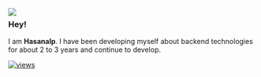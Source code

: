 <img align="left" src="[https://media.tenor.com/PyRd_9AofrcAAAAC/tomioka-tomioka-giyu.gif](https://i.pinimg.com/564x/bb/17/6b/bb176b08e99bdcc02f3c646585791deb.jpg)">

### Hey!

I am **Hasanalp**. I have been developing myself about backend technologies for about 2 to 3 years and continue to develop. 

[![views](https://komarev.com/ghpvc/?username=hasanalptemiz&style=flat&color=313131&label=views)](https://github.com/hasanalptemiz)

<br>
